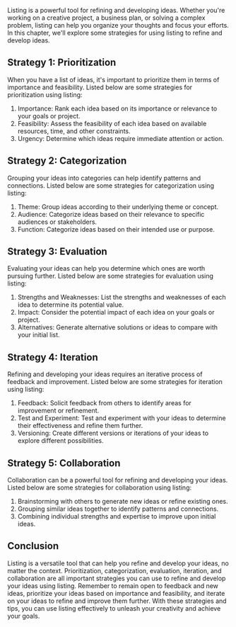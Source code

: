 
Listing is a powerful tool for refining and developing ideas. Whether you're working on a creative project, a business plan, or solving a complex problem, listing can help you organize your thoughts and focus your efforts. In this chapter, we'll explore some strategies for using listing to refine and develop ideas.

Strategy 1: Prioritization
--------------------------

When you have a list of ideas, it's important to prioritize them in terms of importance and feasibility. Listed below are some strategies for prioritization using listing:

1. Importance: Rank each idea based on its importance or relevance to your goals or project.
2. Feasibility: Assess the feasibility of each idea based on available resources, time, and other constraints.
3. Urgency: Determine which ideas require immediate attention or action.

Strategy 2: Categorization
--------------------------

Grouping your ideas into categories can help identify patterns and connections. Listed below are some strategies for categorization using listing:

1. Theme: Group ideas according to their underlying theme or concept.
2. Audience: Categorize ideas based on their relevance to specific audiences or stakeholders.
3. Function: Categorize ideas based on their intended use or purpose.

Strategy 3: Evaluation
----------------------

Evaluating your ideas can help you determine which ones are worth pursuing further. Listed below are some strategies for evaluation using listing:

1. Strengths and Weaknesses: List the strengths and weaknesses of each idea to determine its potential value.
2. Impact: Consider the potential impact of each idea on your goals or project.
3. Alternatives: Generate alternative solutions or ideas to compare with your initial list.

Strategy 4: Iteration
---------------------

Refining and developing your ideas requires an iterative process of feedback and improvement. Listed below are some strategies for iteration using listing:

1. Feedback: Solicit feedback from others to identify areas for improvement or refinement.
2. Test and Experiment: Test and experiment with your ideas to determine their effectiveness and refine them further.
3. Versioning: Create different versions or iterations of your ideas to explore different possibilities.

Strategy 5: Collaboration
-------------------------

Collaboration can be a powerful tool for refining and developing your ideas. Listed below are some strategies for collaboration using listing:

1. Brainstorming with others to generate new ideas or refine existing ones.
2. Grouping similar ideas together to identify patterns and connections.
3. Combining individual strengths and expertise to improve upon initial ideas.

Conclusion
----------

Listing is a versatile tool that can help you refine and develop your ideas, no matter the context. Prioritization, categorization, evaluation, iteration, and collaboration are all important strategies you can use to refine and develop your ideas using listing. Remember to remain open to feedback and new ideas, prioritize your ideas based on importance and feasibility, and iterate on your ideas to refine and improve them further. With these strategies and tips, you can use listing effectively to unleash your creativity and achieve your goals.
